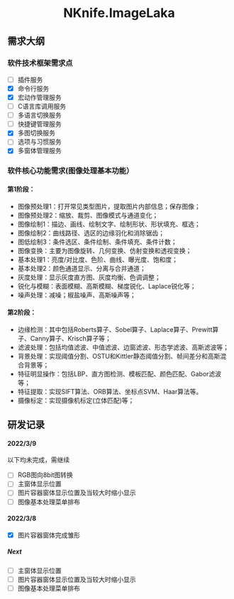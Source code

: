 <h1 align="center">
NKnife.ImageLaka
</h1>

## 需求大纲

### 软件技术框架需求点

- [ ] 插件服务
- [x] 命令行服务
- [x] 宏动作管理服务
- [ ] C语言库调用服务
- [ ] 多语言切换服务
- [ ] 快捷键管理服务
- [x] 多图切换服务
- [ ] 选项与习惯服务
- [x] 多窗体管理服务

### 软件核心功能需求(图像处理基本功能）

#### 第1阶段：
- 图像预处理1：打开常见类型图片，提取图片内部信息；保存图像；
- 图像预处理2：缩放、裁剪、图像模式与通道变化；
- 图像绘制1：描边、画线、绘制文字、绘制形状、形状填充、框选；
- 图像绘制2：曲线路径、选区的边缘羽化和消除锯齿；
- 图低绘制3：条件选区、条件绘制、条件填充、条件计数；
- 图像变换：主要为图像旋转、几何变换、仿射变换和透视变换；
- 基本处理1：亮度/对比度、色阶、曲线、曝光度、饱和度；
- 基本处理2：颜色通道显示、分离与合并通道；
- 灰度处理：显示灰度直方图、灰度均衡、色调调整；
- 锐化与模糊：表面模糊、高斯模糊、梯度锐化、Laplace锐化等；
- 噪声处理：减噪；椒盐噪声、高斯噪声等；

#### 第2阶段：
- 边缘检测：其中包括Roberts算子、Sobel算子、Laplace算子、Prewitt算子、Canny算子、Krisch算子等；
- 滤波处理：包括均值滤波、中值滤波、边窗滤波、形态学滤波、高斯滤波等；
- 背景处理：实现阈值分割、OSTU和Kittler静态阈值分割、帧间差分和高斯混合背景等；
- 特征明显操作：包括LBP、直方图检测、模板匹配、颜色匹配、Gabor滤波等；
- 特征提取：实现SIFT算法、ORB算法、坐标点SVM、Haar算法等。
- 摄像标定：实现摄像机标定(立体匹配)等；

## 研发记录

#### **2022/3/9**
以下均未完成，需继续
- [ ] RGB图向8bit图转换
- [ ] 主窗体显示位置
- [ ] 图片容器窗体显示位置及当较大时缩小显示
- [ ] 图像基本处理菜单排布

#### **2022/3/8**
- [x] 图片容器窗体完成雏形
##### Next
- [ ] 主窗体显示位置
- [ ] 图片容器窗体显示位置及当较大时缩小显示
- [ ] 图像基本处理菜单排布